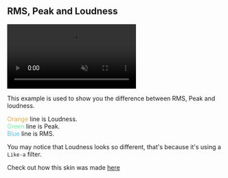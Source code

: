 ## RMS, Peak and Loudness

<div><video src="docs/examples/resources/rms-peak-loudness.mp4" autoplay loop muted title="RMS, Peak and Loudness"></video></div>

This example is used to show you the difference between RMS, Peak and loudness.

<span style="color: #e0ac4c;" >Orange</span> line is Loudness.<br/>
<span style="color: #72efa4;" >Green</span> line is Peak.<br/>
<span style="color: #54c0ea;" >Blue</span> line is RMS.

You may notice that Loudness looks so different, that's because it's using a `Like-a` filter.

Check out how this skin was made [here](/docs/usage-examples/combine-types/rms-peak-loudness.md)
